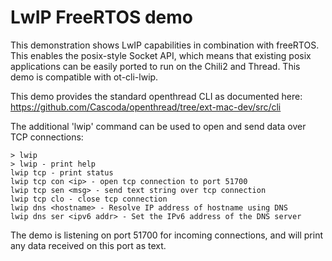 # LwIP FreeRTOS demo #

This demonstration shows LwIP capabilities in combination with freeRTOS. This enables the posix-style Socket API, which means that existing posix applications can be easily ported to run on the Chili2 and Thread. This demo is compatible with ot-cli-lwip.

This demo provides the standard openthread CLI as documented here: https://github.com/Cascoda/openthread/tree/ext-mac-dev/src/cli

The additional 'lwip' command can be used to open and send data over TCP connections:

```
> lwip
> lwip - print help
lwip tcp - print status
lwip tcp con <ip> - open tcp connection to port 51700
lwip tcp sen <msg> - send text string over tcp connection
lwip tcp clo - close tcp connection
lwip dns <hostname> - Resolve IP address of hostname using DNS
lwip dns ser <ipv6 addr> - Set the IPv6 address of the DNS server
```

The demo is listening on port 51700 for incoming connections, and will print any data received on this port as text.
